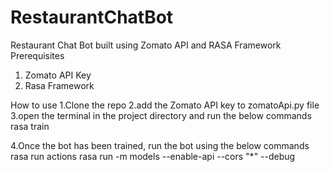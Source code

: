 # RestaurantChatBot
 Restaurant Chat Bot built using Zomato API and RASA Framework
Prerequisites
1. Zomato API Key
2. Rasa Framework

How to use
1.Clone the repo
2.add the Zomato API key to zomatoApi.py file
3.open the terminal in the project directory and run the below commands
  rasa train

4.Once the bot has been trained, run the bot using the below commands
  rasa run actions
  rasa run -m models --enable-api --cors "*" --debug
